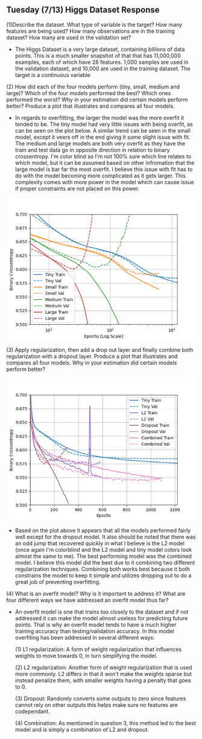 ## Tuesday (7/13) Higgs Dataset Response

(1)Describe the dataset. What type of variable is the target? How many features are being used? 
How many observations are in the training dataset? How many are used in the validation set?

- The Higgs Dataset is a very large dataset, containing billions of data points. This is a much smaller snapshot of
that that has 11,000,000 examples, each of which have 28 features. 1,000 samples are used in the validation dataset, 
  and 10,000 are used in the training dataset. The target is a continuous variable 

(2) How did each of the four models perform (tiny, small, medium and large)? Which of the four models performed 
the best? Which ones performed the worst? Why in your estimation did certain models perform better? 
Produce a plot that illustrates and compares all four models.

- In regards to overfitting, the larger the model was the more overfit it tended to be. The tiny model had very little
issues with being overfit, as can be seen on the plot below. A similar trend can be seen in the small model, except it
  veers off in the end giving it some slight issue with fit. The medium and large models are both very overfit as
  they have the train and test data go in opposite direction in relation to binary crossentropy. I'm color blind so I'm 
  not 100% sure which line relates to which model, but it can be assumed based on other infromation that the large
  model is bar far the most overfit. I believe this issue with fit has to do with the model becoming more complicated
  as it gets larger. This complexity comes with more power in the model which can cause issue if proper constraints 
  are not placed on this power.
  
![img_22.png](img_22.png)

(3) Apply regularization, then add a drop out layer and finally combine both regularization with a dropout layer. 
Produce a plot that illustrates and compares all four models. Why in your estimation did certain models perform better?

![img_23.png](img_23.png)

- Based on the plot above it appears that all the models performed fairly well except for the dropout model. It also
should be noted that there was an odd jump that recovered quickly in what I believe is the L2 model (once again I'm
  colorblind and the L2 model and tiny model colors look almost the same to me). The best performing model was the 
  combined model. I believe this model did the best due to it combining two different regularization techniques.
  Combining both works best because it both constrains the model to keep it simple and utilizes dropping out to do
  a great job of preventing overfitting.


(4) What is an overfit model? Why is it important to address it? 
What are four different ways we have addressed an overfit model thus far?

- An overfit model is one that trains too closely to the dataset and if not addressed it can make the model almost
useless for predicting future points. That is why an overfit model tends to have a much higher training accuracy than 
  testing/validation accuracy. In this model overfiting has been addressed in several different ways:
  
  (1) L1 regularization: A form of weight regularization that influences weights to move towards 0, in turn 
simplifying the model.
  
  (2) L2 regularization: Another form of weight regularization that is used more commonly. L2 differs in that it won't
make the weights sparse but instead penalize them, with smaller weights having a penalty that goes to 0.

  (3) Dropout: Randomly converts some outputs to zero since features cannot rely on other outputs this helps make
sure no features are codependant. 

  (4) Combination: As mentioned in question 3, this method led to the best model and is simply a combination of L2 
  and dropout.

